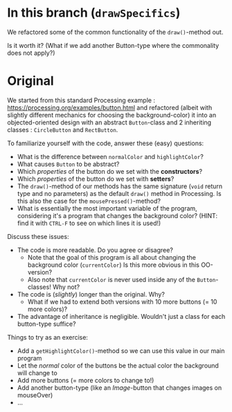 # In this branch (`drawSpecifics`)

We refactored some of the common functionality of the `draw()`-method out.

Is it worth it? (What if we add another Button-type where the commonality does not apply?)


# Original

We started from this standard Processing example : https://processing.org/examples/button.html
and refactored (albeit with slightly different mechanics for choosing the background-color) 
it into an objected-oriented design with an abstract `Button`-class and 2 inheriting classes :
`CircleButton` and `RectButton`.

To familiarize yourself with the code, answer these (easy) questions:

- What is the difference between `normalColor` and `highlightColor`?
- What causes `Button` to be abstract?
- Which *properties* of the button do we set with the **constructors**?
- Which *properties* of the button do we set with **setters**?
- The `draw()`-method of our methods has the same signature (`void` return type and no parameters) 
  as the default `draw()` method in Processing. 
  Is this also the case for the `mousePressed()`-method?
- What is essentially the most important variable of the program, considering it's a program
  that changes the background color? (HINT: find it with `CTRL-F` to see on which lines it is used!)

Discuss these issues:

- The code is more readable. Do you agree or disagree?
    - Note that the goal of this program is all about changing the background color (`currentColor`)
      Is this more obvious in this OO-version?
    - Also note that `currentColor` is never used inside any of the `Button`-classes! Why not?
- The code is (*slightly*) longer than the original. Why? 
    - What if we had to extend both versions with 10 more buttons (= 10 more colors)?
- The advantage of inheritance is negligible. Wouldn't just a class for each button-type suffice?

Things to try as an exercise:

- Add a `getHighlightColor()`-method so we can use this value in our main program
- Let the *normal* color of the buttons be the actual color the background will change to
- Add more buttons (= more colors to change to!)
- Add another button-type (like an *Image*-button that changes images on mouseOver)
- ...

